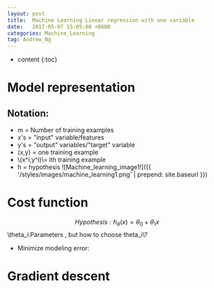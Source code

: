 ```yaml
---
layout: post
title:  Machine Learning Linear regression with one variable
date:   2017-05-07 15:05:00 +0800
categories: Machine_Learning
tag: Andrew_Ng
---
```


* content
{:toc}


<script type="text/javascript" src="http://cdn.mathjax.org/mathjax/latest/MathJax.js?config=default"></script>
# Model representation
## Notation:
 - m = Number of training examples
 - x's = "input" variable/features
 - y's = "output" variables/"target" variable
 - (x,y) = one training example
 - \\(x^i,y^i)\\= ith training example
 - h = hypothesis
![Machine_learning_image1!]({{ '/styles/images/machine_learning1.png' | prepend: site.baseurl }})
# Cost function
$$
Hypothesis:h_\theta(x)=\theta_0 + \theta_1x
$$
\\theta_i:Parameters , but how to choose theta_i\\?
 - Minimize modeling error:
# Gradient descent
